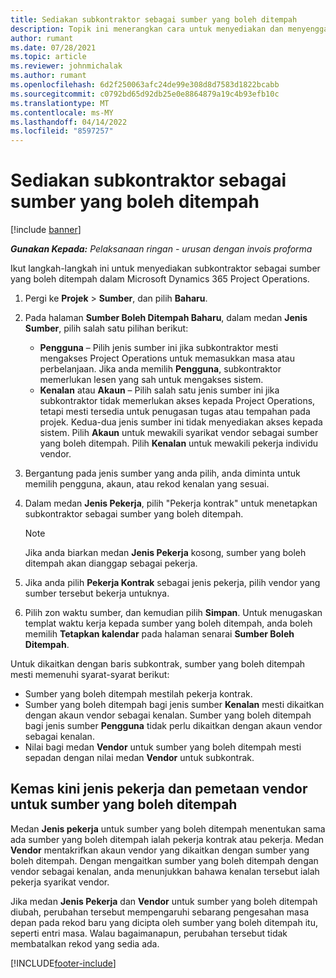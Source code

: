 ```yaml
---
title: Sediakan subkontraktor sebagai sumber yang boleh ditempah
description: Topik ini menerangkan cara untuk menyediakan dan menyenggara sumber subkontraktor yang dicipta daripada pengguna dan kenalan dalam sistem, supaya ia boleh dikaitkan dengan subkontrak dalam Microsoft Dynamics 365 Project Operations.
author: rumant
ms.date: 07/28/2021
ms.topic: article
ms.reviewer: johnmichalak
ms.author: rumant
ms.openlocfilehash: 6d2f250063afc24de99e308d8d7583d1822bcabb
ms.sourcegitcommit: c0792bd65d92db25e0e8864879a19c4b93efb10c
ms.translationtype: MT
ms.contentlocale: ms-MY
ms.lasthandoff: 04/14/2022
ms.locfileid: "8597257"
---
```

# <a name="set-up-subcontractors-as-bookable-resources"></a>Sediakan subkontraktor sebagai sumber yang boleh ditempah

[!include [banner](../../includes/dataverse-preview.md)]

_**Gunakan Kepada:** Pelaksanaan ringan - urusan dengan invois proforma_

Ikut langkah-langkah ini untuk menyediakan subkontraktor sebagai sumber yang boleh ditempah dalam Microsoft Dynamics 365 Project Operations.

1. Pergi ke **Projek** \> **Sumber**, dan pilih **Baharu**.
2. Pada halaman **Sumber Boleh Ditempah Baharu**, dalam medan **Jenis Sumber**, pilih salah satu pilihan berikut:

    - **Pengguna** – Pilih jenis sumber ini jika subkontraktor mesti mengakses Project Operations untuk memasukkan masa atau perbelanjaan. Jika anda memilih **Pengguna**, subkontraktor memerlukan lesen yang sah untuk mengakses sistem.
    - **Kenalan** atau **Akaun** – Pilih salah satu jenis sumber ini jika subkontraktor tidak memerlukan akses kepada Project Operations, tetapi mesti tersedia untuk penugasan tugas atau tempahan pada projek. Kedua-dua jenis sumber ini tidak menyediakan akses kepada sistem. Pilih **Akaun** untuk mewakili syarikat vendor sebagai sumber yang boleh ditempah. Pilih **Kenalan** untuk mewakili pekerja individu vendor.

3. Bergantung pada jenis sumber yang anda pilih, anda diminta untuk memilih pengguna, akaun, atau rekod kenalan yang sesuai.
4. Dalam medan **Jenis Pekerja**, pilih "Pekerja kontrak" untuk menetapkan subkontraktor sebagai sumber yang boleh ditempah.

    > [!NOTE]
    > Jika anda biarkan medan **Jenis Pekerja** kosong, sumber yang boleh ditempah akan dianggap sebagai pekerja.

5. Jika anda pilih **Pekerja Kontrak** sebagai jenis pekerja, pilih vendor yang sumber tersebut bekerja untuknya.
6. Pilih zon waktu sumber, dan kemudian pilih **Simpan**. Untuk menugaskan templat waktu kerja kepada sumber yang boleh ditempah, anda boleh memilih **Tetapkan kalendar** pada halaman senarai **Sumber Boleh Ditempah**.

Untuk dikaitkan dengan baris subkontrak, sumber yang boleh ditempah mesti memenuhi syarat-syarat berikut:

- Sumber yang boleh ditempah mestilah pekerja kontrak.
- Sumber yang boleh ditempah bagi jenis sumber **Kenalan** mesti dikaitkan dengan akaun vendor sebagai kenalan. Sumber yang boleh ditempah bagi jenis sumber **Pengguna** tidak perlu dikaitkan dengan akaun vendor sebagai kenalan.
- Nilai bagi medan **Vendor** untuk sumber yang boleh ditempah mesti sepadan dengan nilai medan **Vendor** untuk subkontrak.

## <a name="update-the-type-of-worker-and-vendor-mapping-for-bookable-resources"></a>Kemas kini jenis pekerja dan pemetaan vendor untuk sumber yang boleh ditempah

Medan **Jenis pekerja** untuk sumber yang boleh ditempah menentukan sama ada sumber yang boleh ditempah ialah pekerja kontrak atau pekerja. Medan **Vendor** mentakrifkan akaun vendor yang dikaitkan dengan sumber yang boleh ditempah. Dengan mengaitkan sumber yang boleh ditempah dengan vendor sebagai kenalan, anda menunjukkan bahawa kenalan tersebut ialah pekerja syarikat vendor.

Jika medan **Jenis Pekerja** dan **Vendor** untuk sumber yang boleh ditempah diubah, perubahan tersebut mempengaruhi sebarang pengesahan masa depan pada rekod baru yang dicipta oleh sumber yang boleh ditempah itu, seperti entri masa. Walau bagaimanapun, perubahan tersebut tidak membatalkan rekod yang sedia ada.

[!INCLUDE[footer-include](../../includes/footer-banner.md)]
